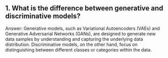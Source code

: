 ## 1. What is the difference between generative and discriminative models?
Answer: Generative models, such as Variational Autoencoders (VAEs) and Generative Adversarial Networks (GANs), are designed to generate new data samples by understanding and capturing the underlying data distribution. Discriminative models, on the other hand, focus on distinguishing between different classes or categories within the data.

